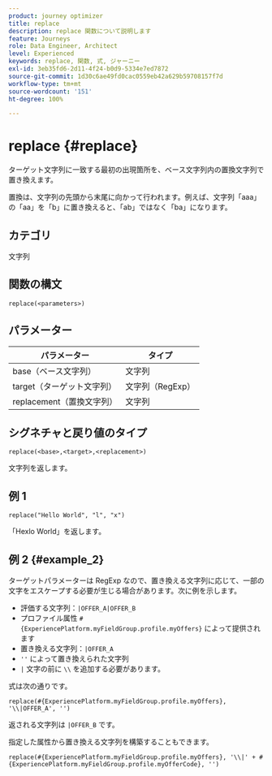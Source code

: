 ```yaml
---
product: journey optimizer
title: replace
description: replace 関数について説明します
feature: Journeys
role: Data Engineer, Architect
level: Experienced
keywords: replace, 関数, 式, ジャーニー
exl-id: 3eb35fd6-2d11-4f24-b0d9-5334e7ed7872
source-git-commit: 1d30c6ae49fd0cac0559eb42a629b59708157f7d
workflow-type: tm+mt
source-wordcount: '151'
ht-degree: 100%

---
```


# replace {#replace}

ターゲット文字列に一致する最初の出現箇所を、ベース文字列内の置換文字列で置き換えます。

置換は、文字列の先頭から末尾に向かって行われます。例えば、文字列「aaa」の「aa」を「b」に置き換えると、「ab」ではなく「ba」になります。

## カテゴリ

文字列

## 関数の構文

`replace(<parameters>)`

## パラメーター

| パラメーター | タイプ |
|-----------|--------------|
| base（ベース文字列） | 文字列 |
| target（ターゲット文字列） | 文字列（RegExp） |
| replacement（置換文字列） | 文字列 |

## シグネチャと戻り値のタイプ

`replace(<base>,<target>,<replacement>)`

文字列を返します。

## 例 1

`replace("Hello World", "l", "x")`

「Hexlo World」を返します。

## 例 2 {#example_2}

ターゲットパラメーターは RegExp なので、置き換える文字列に応じて、一部の文字をエスケープする必要が生じる場合があります。次に例を示します。

* 評価する文字列：`|OFFER_A|OFFER_B`
* プロファイル属性 `#{ExperiencePlatform.myFieldGroup.profile.myOffers}` によって提供されます
* 置き換える文字列：`|OFFER_A`
* `''` によって置き換えられた文字列
* `|` 文字の前に `\\` を追加する必要があります。

式は次の通りです。

`replace(#{ExperiencePlatform.myFieldGroup.profile.myOffers}, '\\|OFFER_A', '')`

返される文字列は `|OFFER_B` です。

指定した属性から置き換える文字列を構築することもできます。

`replace(#{ExperiencePlatform.myFieldGroup.profile.myOffers}, '\\|' + #{ExperiencePlatform.myFieldGroup.profile.myOfferCode}, '')`
